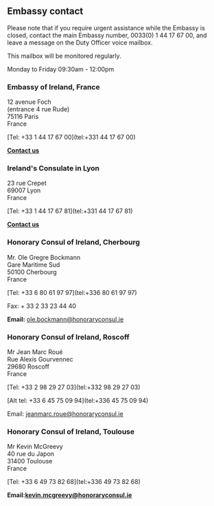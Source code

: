 ## Embassy contact

Please note that if you require urgent assistance while the Embassy is closed, contact the main Embassy number, 0033(0) 1 44 17 67 00, and leave a message on the Duty Officer voice mailbox.

This mailbox will be monitored regularly.

Monday to Friday 09:30am - 12:00pm

### Embassy of Ireland, France

12 avenue Foch   
(entrance 4 rue Rude)   
75116 Paris   
France

[Tel: +33 1 44 17 67 00](tel:+331 44 17 67 00)

[**Contact us**](/en/france/paris/contact/)

### Ireland's Consulate in Lyon

23 rue Crepet   
69007 Lyon   
France

[Tel: +33 1 44 17 67 81](tel:+331 44 17 67 81)

[**Contact us**](/en/france/lyon/contact/)

### Honorary Consul of Ireland, Cherbourg

Mr. Ole Gregre Bockmann   
Gare Maritime Sud   
50100 Cherbourg   
France

[Tel: +33 6 80 61 97 97](tel:+336 80 61 97 97)

Fax: + 33 2 33 23 44 40

**Email:** [ole.bockmann@honoraryconsul.ie](mailto:ole.bockmann@honoraryconsul.ie)

### Honorary Consul of Ireland, Roscoff

Mr Jean Marc Roué   
Rue Alexis Gourvennec   
29680 Roscoff   
France

[Tel: +33 2 98 29 27 03](tel:+332 98 29 27 03)

[Alt tel: +33 6 45 75 09 94](tel:+336 45 75 09 94)

Email: [jeanmarc.roue@honoraryconsul.ie](mailto:jeanmarc.roue@honoraryconsul.ie)

### Honorary Consul of Ireland, Toulouse

Mr Kevin McGreevy   
40 rue du Japon   
31400 Toulouse   
France

[Tel: +33 6 49 73 82 68](tel:+336 49 73 82 68)

**Email:**[**kevin.mcgreevy@honoraryconsul.ie**](mailto:kevin.mcgreevy@honoraryconsul.ie)